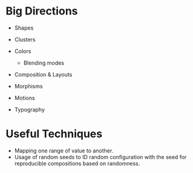 # Big Directions 
- Shapes
- Clusters
- Colors
	- Blending modes
- Composition & Layouts

- Morphisms
- Motions
- Typography

# Useful Techniques

- Mapping one range of value to another.
- Usage of random seeds to ID random configuration with the seed for reproducible compositions based on randomness.